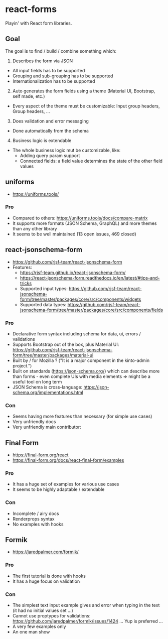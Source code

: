 # react-forms

Playin' with React form libraries.

## Goal

The goal is to find / build / combine something which:

1. Describes the form via JSON

- All input fields has to be supported
- Grouping and sub-grouping has to be supported
- Internationalization has to be supported

2. Auto generates the form fields using a theme (Material UI, Bootstrap, self made, etc.)

- Every aspect of the theme must be customizable: Input group headers, Group headers, ...

3. Does validation and error messaging

- Done automatically from the schema

4. Business logic is extendable

- The whole business logic mut be customizable, like:
  - Adding query param support
  - Connected fields: a field value determines the state of the other field values

## uniforms

- https://uniforms.tools/

### Pro

- Compared to others: https://uniforms.tools/docs/compare-matrix
- It supports more formats (JSON Schema, GraphQL) and more themes than any other library
- It seems to be well maintained (13 open issues, 469 closed)

## react-jsonschema-form

- https://github.com/rjsf-team/react-jsonschema-form
- Features:
  - https://rjsf-team.github.io/react-jsonschema-form/
  - https://react-jsonschema-form.readthedocs.io/en/latest/#tips-and-tricks
  - Supported input types: https://github.com/rjsf-team/react-jsonschema-form/tree/master/packages/core/src/components/widgets
  - Supported data types: https://github.com/rjsf-team/react-jsonschema-form/tree/master/packages/core/src/components/fields

### Pro

- Declarative form syntax including schema for data, ui, errors / validations
- Supports Bootstrap out of the box, plus Material UI: https://github.com/rjsf-team/react-jsonschema-form/tree/master/packages/material-ui
- Built by / for Mozilla ? ("It is a major component in the kinto-admin project.")
- Built on standards (https://json-schema.org/) which can describe more than forms - even complete UIs with media elements => might be a useful tool on long term
- JSON Schema is cross-language: https://json-schema.org/implementations.html

### Con

- Seems having more features than necessary (for simple use cases)
- Very unfriendly docs
- Very unfriendly main contributor:

## Final Form

- https://final-form.org/react
- https://final-form.org/docs/react-final-form/examples

### Pro

- It has a huge set of examples for various use cases
- It seems to be highly adaptable / extendable

### Con

- Incomplete / airy docs
- Renderprops syntax
- No examples with hooks

## Formik

- https://jaredpalmer.com/formik/

### Pro

- The first tutorial is done with hooks
- It has a huge focus on validation

### Con

- The simplest text input example gives and error when typing in the text (it had no initial values set ...)
- Cannot use proptypes for validations: https://github.com/jaredpalmer/formik/issues/1424 ... Yup is preferred ...
- A very few examples only
- An one man show

